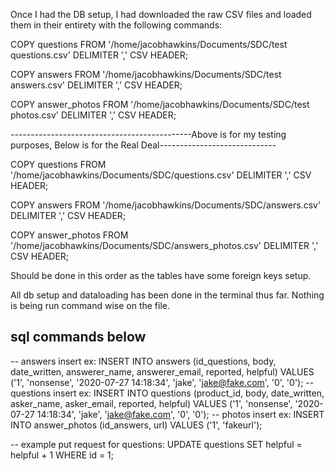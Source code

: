 Once I had the DB setup, I had downloaded the raw CSV files and loaded them in their entirety with the following commands:

COPY questions
FROM '/home/jacobhawkins/Documents/SDC/test questions.csv'
DELIMITER ','
CSV HEADER;

COPY answers
FROM '/home/jacobhawkins/Documents/SDC/test answers.csv'
DELIMITER ','
CSV HEADER;

COPY answer_photos
FROM '/home/jacobhawkins/Documents/SDC/test photos.csv'
DELIMITER ','
CSV HEADER;

---------------------------------------------Above is for my testing purposes, Below is for the Real Deal-----------------------------

COPY questions
FROM '/home/jacobhawkins/Documents/SDC/questions.csv'
DELIMITER ','
CSV HEADER;

COPY answers
FROM '/home/jacobhawkins/Documents/SDC/answers.csv'
DELIMITER ','
CSV HEADER;

COPY answer_photos
FROM '/home/jacobhawkins/Documents/SDC/answers_photos.csv'
DELIMITER ','
CSV HEADER;

Should be done in this order as the tables have some foreign keys setup.

All db setup and dataloading has been done in the terminal thus far. Nothing is being run command wise on the file.

## sql commands below

-- answers insert ex: INSERT INTO answers (id_questions, body, date_written, answerer_name, answerer_email, reported, helpful) VALUES ('1', 'nonsense', '2020-07-27 14:18:34', 'jake', 'jake@fake.com', '0', '0');
-- questions insert ex: INSERT INTO questions (product_id, body, date_written, asker_name, asker_email, reported, helpful) VALUES ('1', 'nonsense', '2020-07-27 14:18:34', 'jake', 'jake@fake.com', '0', '0');
-- photos insert ex: INSERT INTO answer_photos (id_answers, url) VALUES ('1', 'fakeurl');

-- example put request for questions: UPDATE questions SET helpful = helpful + 1 WHERE id = 1;
